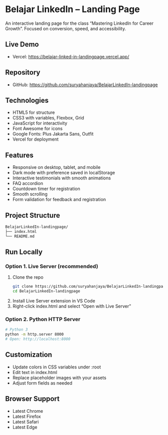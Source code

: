 # Belajar LinkedIn – Landing Page

An interactive landing page for the class “Mastering LinkedIn for Career Growth”. Focused on conversion, speed, and accessibility.

## Live Demo
- Vercel: https://belajar-linked-in-landingpage.vercel.app/

## Repository
- GitHub: https://github.com/suryahanjaya/BelajarLinkedIn-landingpage

## Technologies
- HTML5 for structure
- CSS3 with variables, Flexbox, Grid
- JavaScript for interactivity
- Font Awesome for icons
- Google Fonts: Plus Jakarta Sans, Outfit
- Vercel for deployment

## Features
- Responsive on desktop, tablet, and mobile
- Dark mode with preference saved in localStorage
- Interactive testimonials with smooth animations
- FAQ accordion
- Countdown timer for registration
- Smooth scrolling
- Form validation for feedback and registration

## Project Structure
```bash
BelajarLinkedIn-landingpage/
├── index.html
└── README.md
```

## Run Locally

### Option 1. Live Server (recommended)
1. Clone the repo
   ```bash
   git clone https://github.com/suryahanjaya/BelajarLinkedIn-landingpage.git
   cd BelajarLinkedIn-landingpage
2. Install Live Server extension in VS Code
3. Right-click index.html and select “Open with Live Server”

### Option 2. Python HTTP Server
   ```bash
# Python 3
python -m http.server 8000
# Open: http://localhost:8000
```

## Customization
- Update colors in CSS variables under :root
- Edit text in index.html
- Replace placeholder images with your assets
- Adjust form fields as needed

## Browser Support
- Latest Chrome
- Latest Firefox
- Latest Safari
- Latest Edge
